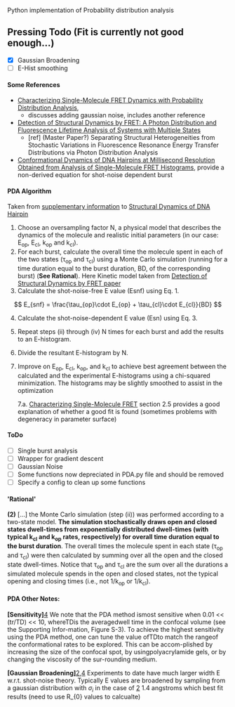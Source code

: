 Python implementation of Probability distribution analysis

## Pressing Todo (Fit is currently not good enough...)

- [x] Gaussian Broadening
- [ ] E-Hist smoothing

#### Some References

- [Characterizing Single-Molecule FRET Dynamics with Probability Distribution Analysis][4],
  - discusses adding gaussian noise, includes another reference
- [Detection of Structural Dynamics by FRET: A Photon Distribution and Fluorescence Lifetime Analysis of Systems with Multiple States][3]
  - [ref] (Master Paper?) Separating Structural Heterogeneities from Stochastic Variations in Fluorescence Resonance Energy Transfer Distributions via Photon Distribution Analysis
- [Conformational Dynamics of DNA Hairpins at Millisecond Resolution Obtained from Analysis of Single-Molecule FRET Histograms][2], provide a non-derived equation for shot-noise dependent burst

#### PDA Algorithm

Taken from [supplementary information][1] to [Structural Dynamics of DNA Hairpin ][2]

1. Choose an oversampling factor N, a physical model that describes the dynamics of the molecule and realistic initial parameters (in our case: E<sub>op</sub>, E<sub>cl</sub>, k<sub>op</sub> and k<sub>cl</sub>).
2. For each burst, calculate the overall time the molecule spent in each of the two states (τ<sub>op</sub> and τ<sub>cl</sub>) using a Monte Carlo simulation (running for a time duration equal to the burst duration, BD, of the corresponding burst) (**See Rational**). Here Kinetic model taken from [Detection of Structural Dynamics by FRET paper][3]
3. Calculate the shot-noise-free E value (Esnf) using Eq. 1.

$$
E_{snf} = \frac{\tau_{op}\cdot E_{op} + \tau_{cl}\cdot E_{cl}}{BD}
$$

4. Calculate the shot-noise-dependent E value (Esn) using Eq. 3.


5. Repeat steps (ii) through (iv) N times for each burst and add the results to an E-histogram.
6. Divide the resultant E-histogram by N.
7. Improve on E<sub>op</sub>, E<sub>cl</sub>, k<sub>op</sub>, and k<sub>cl</sub> to achieve best agreement between the calculated and the experimental E-histograms using a chi-squared minimization. The histograms may be slightly smoothed to assist in the optimization

    7.a. [Characterizing Single-Molecule FRET][4] section 2.5 provides a good explanation of whether a good fit is found (sometimes problems with degeneracy in parameter surface)

[1]: https://pubs.acs.org/doi/suppl/10.1021/jp411280n/suppl_file/jp411280n_si_001.pdf "SI - Conformational Dynamics of DNA Hairpins at Millisecond Resolution Obtained from Analysis of Single-Molecule FRET Histograms"

[2]: https://pubs.acs.org/doi/10.1021/jp411280n "Conformational Dynamics of DNA Hairpins at Millisecond Resolution Obtained from Analysis of Single-Molecule FRET Histograms"

[3]: https://pubs.acs.org/doi/10.1021/jp102156t "Detection of Structural Dynamics by FRET: A Photon Distribution and Fluorescence Lifetime Analysis of Systems with Multiple States"

[4]: https://chemistry-europe.onlinelibrary.wiley.com/doi/full/10.1002/cphc.201000129 "Characterizing Single-Molecule FRET Dynamics with Probability Distribution Analysis"



#### ToDo

- [ ] Single burst analysis
- [ ] Wrapper for gradient descent
- [ ] Gaussian Noise
- [ ] Some functions now depreciated in PDA.py file and should be removed
- [ ] Specify a config to clean up some functions

#### 'Rational'

**(2)** [...] the Monte Carlo simulation (step (ii)) was performed according to a two-state model. **The simulation stochastically draws open and closed states dwell-times from exponentially distributed dwell-times (with typical k<sub>cl</sub> and k<sub>op</sub> rates, respectively) for overall time duration equal to the burst duration**. The overall times the molecule spent in each state (τ<sub>op</sub> and τ<sub>cl</sub>) were then calculated by summing over all the open and the closed state dwell-times. Notice that τ<sub>op</sub> and τ<sub>cl</sub> are the sum over all the durations a simulated molecule spends in the open and closed states, not the typical opening and closing times (i.e., not 1/k<sub>op</sub> or 1/k<sub>cl</sub>).

#### PDA Other Notes:

**[Sensitivity]**[4] We note that the PDA method ismost sensitive when 0.01 << (tr/TD) << 10, whereTDis the averagedwell time in the confocal volume (see the Supporting Infor-mation, Figure S-3). To achieve the highest sensitivity using the PDA method, one can tune the value ofTDto match the rangeof the conformational rates to be explored. This can be accom-plished by increasing the size of the confocal spot, by usingpolyacrylamide gels, or by changing the viscosity of the sur-rounding medium.

**[Gaussian Broadening]**[2],[4][4] Experiments to date have much larger width E w.r.t. shot-noise theory. Typically E values are broadened by sampling from a gaussian distribution with $\sigma_{i}$ in the case of [2][2] 1.4 angstroms which best fit results (need to use R_{0} values to calcualte)
